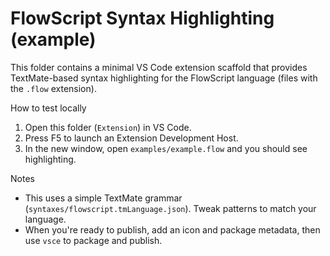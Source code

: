 # FlowScript Syntax Highlighting (example)

This folder contains a minimal VS Code extension scaffold that provides TextMate-based syntax highlighting for the FlowScript language (files with the `.flow` extension).

How to test locally

1. Open this folder (`Extension`) in VS Code.
2. Press F5 to launch an Extension Development Host.
3. In the new window, open `examples/example.flow` and you should see highlighting.

Notes

- This uses a simple TextMate grammar (`syntaxes/flowscript.tmLanguage.json`). Tweak patterns to match your language.
- When you're ready to publish, add an icon and package metadata, then use `vsce` to package and publish.
